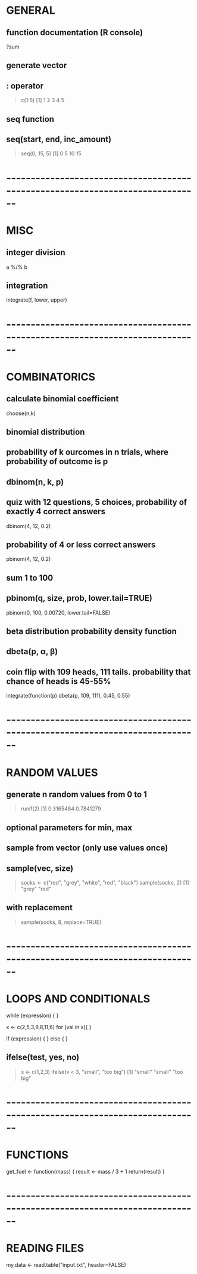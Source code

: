 # GENERAL
## function documentation (R console)
?sum

## generate vector
## : operator
> c(1:5)
[1] 1 2 3 4 5
## seq function
## seq(start, end, inc_amount)
> seq(0, 15, 5)
[1] 0 5 10 15

# ------------------------------------------------------------------------------
# MISC 
## integer division
a %/% b

## integration
integrate(f, lower, upper)

# ------------------------------------------------------------------------------
# COMBINATORICS
## calculate binomial coefficient
choose(n,k)

## binomial distribution
## probability of k ourcomes in n trials, where probability of outcome is p
## dbinom(n, k, p)

## quiz with 12 questions, 5 choices, probability of exactly 4 correct answers
dbinom(4, 12, 0.2)
## probability of 4 or less correct answers
pbinom(4, 12, 0.2)

## sum 1 to 100
## pbinom(q, size, prob, lower.tail=TRUE)
pbinom(0, 100, 0.00720, lower.tail=FALSE)

## beta distribution probability density function
## dbeta(p, α, β)
## coin flip with 109 heads, 111 tails. probability that chance of heads is 45-55%
integrate(function(p) dbeta(p, 109, 111), 0.45, 0.55)

# ------------------------------------------------------------------------------
# RANDOM VALUES
## generate n random values from 0 to 1
> runif(2)
[1] 0.3165484 0.7841279
## optional parameters for min, max

## sample from vector (only use values once)
## sample(vec, size)
> socks <- c("red", "grey", "white", "red", "black")
> sample(socks, 2)
[1] "grey" "red"
## with replacement
> sample(socks, 8, replace=TRUE)

# ------------------------------------------------------------------------------
# LOOPS AND CONDITIONALS
while (expression) {
}

x <- c(2,5,3,9,8,11,6)
for (val in x){
}

if (expression) {
} else {
}

## ifelse(test, yes, no)
> x <- c(1,2,3)
> ifelse(x < 3, "small", "too big")
[1] "small"    "small"    "too big"

# ------------------------------------------------------------------------------
# FUNCTIONS
get_fuel <- function(mass) {
	result <- mass / 3 + 1
	return(result)
}

# ------------------------------------------------------------------------------
# READING FILES
my.data <- read.table("input.txt", header=FALSE)
